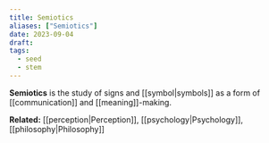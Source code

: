 ```yaml
---
title: Semiotics
aliases: ["Semiotics"]
date: 2023-09-04
draft:
tags:
  - seed
  - stem
---
```


**Semiotics** is the study of signs and [[symbol|symbols]] as a form of [[communication]] and [[meaning]]-making.

**Related:** [[perception|Perception]], [[psychology|Psychology]], [[philosophy|Philosophy]]